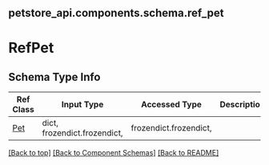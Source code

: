 <a name="top"></a>
## petstore_api.components.schema.ref_pet
# RefPet
## Schema Type Info
Ref Class | Input Type | Accessed Type | Description
--------- | ---------- | ------------- | ------------
[Pet](../../components/schemas/pet.Pet.md#pet) | dict, frozendict.frozendict,  | frozendict.frozendict,  |

[[Back to top]](#top) [[Back to Component Schemas]](../../../README.md#Component-Schemas) [[Back to README]](../../../README.md)